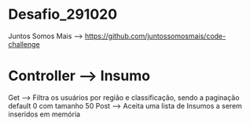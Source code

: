 # Desafio_291020
Juntos Somos Mais --> https://github.com/juntossomosmais/code-challenge

# Controller --> Insumo
Get --> Filtra os usuários por região e classificação, sendo a paginação default 0 com tamanho 50
Post --> Aceita uma lista de Insumos a serem inseridos em memória
